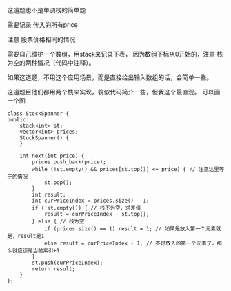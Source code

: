
这道题也不是单调栈的简单题 

需要记录 传入的所有price 

注意 股票价格相同的情况 

需要自己维护一个数组，用stack来记录下表， 因为数组下标从0开始的，注意 栈为空的两种情况（代码中注释）。

如果这道题，不用这个应用场景，而是直接给出输入数组的话，会简单一些。

这道题目他们都用两个栈来实现，貌似代码简介一些，但我这个最直观。 可以画一个图

```
class StockSpanner {
public:
    stack<int> st;
    vector<int> prices;
    StockSpanner() {
    }

    int next(int price) {
        prices.push_back(price);
        while (!st.empty() && prices[st.top()] <= price) { // 注意这里等于的情况
            st.pop();
        }
        int result;
        int curPriceIndex = prices.size() - 1;
        if (!st.empty()) { // 栈不为空，求差值
            result = curPriceIndex - st.top();
        } else { // 栈为空
            if (prices.size() == 1) result = 1; // 如果是放入第一个元素就是，result是1
            else result = curPriceIndex + 1; // 不是放入的第一个元素了，那么就应该是当前索引+1
        }
        st.push(curPriceIndex);
        return result;
    }
};
```
